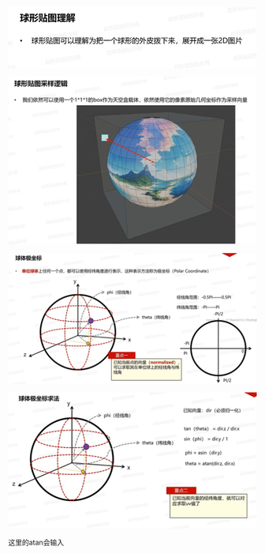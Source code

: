 ![输入图片说明](/imgs/2025-02-17/fGoLSbjlRnfQ6WYq.png)

![输入图片说明](/imgs/2025-02-17/fX6qU701Q758Z7Ws.png)

![输入图片说明](/imgs/2025-02-17/PWTUh1Xm8t8H1wJ4.png)

![输入图片说明](/imgs/2025-02-17/0FOX0yF0yxYpGtcW.png)

这里的atan会输入
<!--stackedit_data:
eyJoaXN0b3J5IjpbLTE5ODkxNDQ2NTEsLTIxMjY3Njg2MTEsMj
MzODMyODEzLDE0NTEyNjQwNzddfQ==
-->